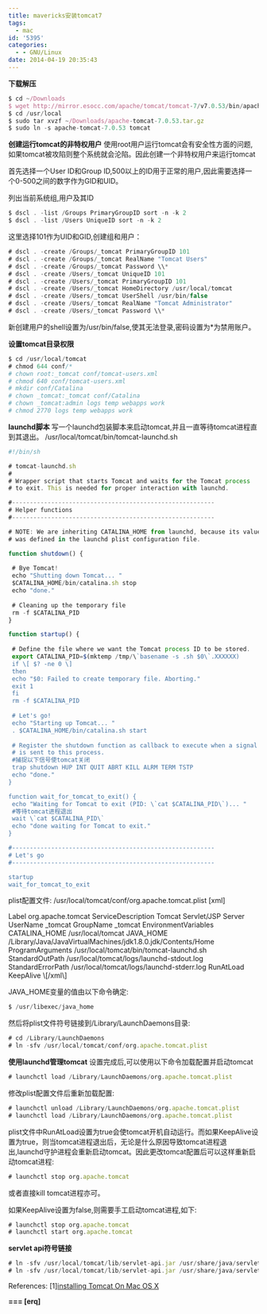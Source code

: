 ```yaml
---
title: mavericks安装tomcat7
tags:
  - mac
id: '5395'
categories:
  - - GNU/Linux
date: 2014-04-19 20:35:43
---
```



<!-- more -->
**下载解压**

```js
$ cd ~/Downloads
$ wget http://mirror.esocc.com/apache/tomcat/tomcat-7/v7.0.53/bin/apache-tomcat-7.0.53.tar.gz
$ cd /usr/local
$ sudo tar xvzf ~/Downloads/apache-tomcat-7.0.53.tar.gz
$ sudo ln -s apache-tomcat-7.0.53 tomcat
```

**创建运行tomcat的非特权用户**
使用root用户运行tomcat会有安全性方面的问题,如果tomcat被攻陷则整个系统就会沦陷。因此创建一个非特权用户来运行tomcat

首先选择一个User ID和Group ID,500以上的ID用于正常的用户,因此需要选择一个0-500之间的数字作为GID和UID。

列出当前系统组,用户及其ID
```js
$ dscl . -list /Groups PrimaryGroupID sort -n -k 2
$ dscl . -list /Users UniqueID sort -n -k 2 
```
这里选择101作为UID和GID,创建组和用户：
```js
# dscl . -create /Groups/_tomcat PrimaryGroupID 101
# dscl . -create /Groups/_tomcat RealName "Tomcat Users"
# dscl . -create /Groups/_tomcat Password \\*
# dscl . -create /Users/_tomcat UniqueID 101
# dscl . -create /Users/_tomcat PrimaryGroupID 101
# dscl . -create /Users/_tomcat HomeDirectory /usr/local/tomcat
# dscl . -create /Users/_tomcat UserShell /usr/bin/false
# dscl . -create /Users/_tomcat RealName "Tomcat Administrator"
# dscl . -create /Users/_tomcat Password \\*
```
新创建用户的shell设置为/usr/bin/false,使其无法登录,密码设置为*为禁用账户。

**设置tomcat目录权限**
```js
$ cd /usr/local/tomcat
# chmod 644 conf/*
# chown root:_tomcat conf/tomcat-users.xml
# chmod 640 conf/tomcat-users.xml
# mkdir conf/Catalina
# chown _tomcat:_tomcat conf/Catalina
# chown _tomcat:admin logs temp webapps work
# chmod 2770 logs temp webapps work
```

**launchd脚本**
写一个launchd包装脚本来启动tomcat,并且一直等待tomcat进程直到其退出。
/usr/local/tomcat/bin/tomcat-launchd.sh
```js
#!/bin/sh

# tomcat-launchd.sh
# 
# Wrapper script that starts Tomcat and waits for the Tomcat process 
# to exit. This is needed for proper interaction with launchd.

#---------------------------------------------------------
# Helper functions
#---------------------------------------------------------

# NOTE: We are inheriting CATALINA_HOME from launchd, because its value 
# was defined in the launchd plist configuration file.

function shutdown() {
 
 # Bye Tomcat!
 echo "Shutting down Tomcat... "
 $CATALINA_HOME/bin/catalina.sh stop
 echo "done."
 
 # Cleaning up the temporary file
 rm -f $CATALINA_PID 
}

function startup() {
 
 # Define the file where we want the Tomcat process ID to be stored.
 export CATALINA_PID=$(mktemp /tmp/\`basename -s .sh $0\`.XXXXXX)
 if \[ $? -ne 0 \]
 then
 echo "$0: Failed to create temporary file. Aborting."
 exit 1
 fi
 rm -f $CATALINA_PID
 
 # Let's go!
 echo "Starting up Tomcat... "
 . $CATALINA_HOME/bin/catalina.sh start
 
 # Register the shutdown function as callback to execute when a signal 
 # is sent to this process.
 #捕捉以下信号使tomcat关闭
 trap shutdown HUP INT QUIT ABRT KILL ALRM TERM TSTP
 echo "done." 
}

function wait_for_tomcat_to_exit() {
 echo "Waiting for Tomcat to exit (PID: \`cat $CATALINA_PID\`)... "
 #等待tomcat进程退出
 wait \`cat $CATALINA_PID\`
 echo "done waiting for Tomcat to exit."
}

#---------------------------------------------------------
# Let's go
#---------------------------------------------------------

startup
wait_for_tomcat_to_exit
```

plist配置文件:
/usr/local/tomcat/conf/org.apache.tomcat.plist
\[xml\]
<?xml version="1.0" encoding="UTF-8"?>
<!DOCTYPE plist PUBLIC "-//Apple Computer//DTD PLIST 1.0//EN"
 "http://www.apple.com/DTDs/PropertyList-1.0.dtd">
<plist version="1.0">
<dict>
 <key>Label</key>
 <string>org.apache.tomcat</string>
 <key>ServiceDescription</key>
 <string>Tomcat Servlet/JSP Server</string>
 <key>UserName</key>
 <string>_tomcat</string>
 <key>GroupName</key>
 <string>_tomcat</string>
 <key>EnvironmentVariables</key>
 <dict>
 <key>CATALINA_HOME</key>
 <string>/usr/local/tomcat</string>
 <key>JAVA_HOME</key>
 <string>/Library/Java/JavaVirtualMachines/jdk1.8.0.jdk/Contents/Home</string>
 </dict>
 <key>ProgramArguments</key>
 <array>
 <string>/usr/local/tomcat/bin/tomcat-launchd.sh</string>
 </array>
 <key>StandardOutPath</key>
 <string>/usr/local/tomcat/logs/launchd-stdout.log</string>
 <key>StandardErrorPath</key>
 <string>/usr/local/tomcat/logs/launchd-stderr.log</string>
 <key>RunAtLoad</key>
 <true/>
 <key>KeepAlive</key>
 <true/>
</dict>
</plist>
\[/xml\]

JAVA_HOME变量的值由以下命令确定:

```js
$ /usr/libexec/java_home
```

然后将plist文件符号链接到/Library/LaunchDaemons目录:
```js
# cd /Library/LaunchDaemons
# ln -sfv /usr/local/tomcat/conf/org.apache.tomcat.plist
```

**使用launchd管理tomcat**
设置完成后,可以使用以下命令加载配置并启动tomcat
```js
# launchctl load /Library/LaunchDaemons/org.apache.tomcat.plist
```
修改plist配置文件后重新加载配置:
```js
# launchctl unload /Library/LaunchDaemons/org.apache.tomcat.plist
# launchctl load /Library/LaunchDaemons/org.apache.tomcat.plist
```

plist文件中RunAtLoad设置为true会使tomcat开机自动运行。而如果KeepAlive设置为true，则当tomcat进程退出后，无论是什么原因导致tomcat进程退出,launchd守护进程会重新启动tomcat。因此更改tomcat配置后可以这样重新启动tomcat进程:
```js
# launchctl stop org.apache.tomcat
```
或者直接kill tomcat进程亦可。

如果KeepAlive设置为false,则需要手工启动tomcat进程,如下:
```js
# launchctl stop org.apache.tomcat
# launchctl start org.apache.tomcat
```

**servlet api符号链接**
```js
# ln -sfv /usr/local/tomcat/lib/servlet-api.jar /usr/share/java/servlet-api.jar
# ln -sfv /usr/local/tomcat/lib/servlet-api.jar /usr/share/java/servlet-api-3.0.jar
```

References:
\[1\][installing Tomcat On Mac OS X](http://www.joel.lopes-da-silva.com/2008/05/13/installing-tomcat-on-mac-os-x/)

**\===
\[erq\]**